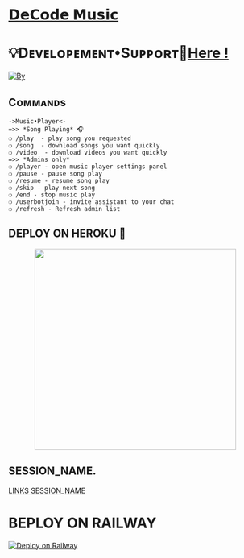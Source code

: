
# [𝗗𝗲𝗖𝗼𝗱𝗲 𝗠𝘂𝘀𝗶𝗰](https://t.me/llllllllllllllllmusic_bot) 



#  💡Dᴇᴠᴇʟᴏᴩᴇᴍᴇɴᴛ•Sᴜᴩᴩᴏʀᴛ👥[Here !](https://t.me/us7a5)

[![By](https://img.shields.io/badge/DeCode%20-Support%20-blue)](https://t.me/TE_GitHub)



## Cᴏᴍᴍᴀɴᴅs
```
->Music•Player<-
=>> *Song Playing* 🎧 
❍ /play  - play song you requested
❍ /song  - download songs you want quickly
❍ /video  - download videos you want quickly
=>> *Admins only*
❍ /player - open music player settings panel
❍ /pause - pause song play
❍ /resume - resume song play
❍ /skip - play next song
❍ /end - stop music play
❍ /userbotjoin - invite assistant to your chat
❍ /refresh - Refresh admin list

```



## DEPLOY ON HEROKU 🚀



<p align="center"><a href="https://heroku.com/deploy?template=https://github.com/Bottom-T/music-vodika"><img src="https://img.shields.io/badge/DECODE-HEROKU-blue?style=plastic&logo=heroku&logoColor=yellow"width="400"heigh="8000" /></a></p>

## SESSION_NAME.

[LINKS SESSION_NAME](https://replit.com/@New-YorkYork2/TeamDeeCode)


# BEPLOY ON RAILWAY

[![Deploy on Railway](https://railway.app/button.svg)](https://railway.app/new/template/itXmaG?referralCode=SBzf-5)


